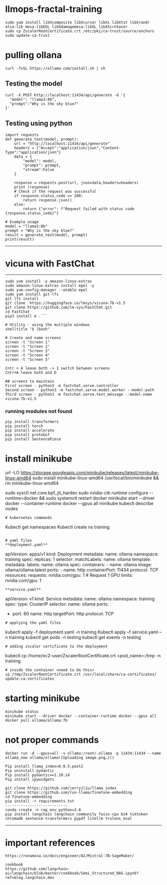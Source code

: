 # llmops-fractal-training

```
sudo yum install libXcomposite libXcursor libXi libXtst libXrandr alsa-lib mesa-libEGL libXdamagemesa-libGL libXScrnSaver
sudo cp ZscalerRootCertificate.crt /etc/pki/ca-trust/source/anchors
sudo update-ca-trust
```
# pulling ollana
```
curl -fsSL https://ollama.com/install.sh | sh

```
## Testing the model
```
curl -X POST http://localhost:11434/api/generate -d '{
  "model": "llama3:8b”,
  "prompt":"Why is the sky blue?"
}'
```
## Testing using python
```
import requests
def generate_text(model, prompt):
    url = "http://localhost:11434/api/generate"
    headers = {"Accept":"application/json","Content-Type":"application/json"}
    data = {
        "model": model,
        "prompt": prompt,
        "stream":False
    }

    response = requests.post(url, json=data,headers=headers)
    print (response)
    # Check if the request was successful
    if response.status_code == 200:
        return response.json()
    else:
        return {"error": f"Request failed with status code {response.status_code}"}

# Example usage
model = "llama3:8b"
prompt = "Why is the sky blue?"
result = generate_text(model, prompt)
print(result)
```
------------------------------------
# vicuna with FastChat 
-----------------------------------
```
sudo yum install -y amazon-linux-extras
sudo amazon-linux-extras install epel -y
sudo yum-config-manager --enable epel
sudo yum install git-lfs
git lfs install
git clone  https://huggingface.co/lmsys/vicuna-7b-v1.5
git clone https://github.com/lm-sys/FastChat.git
cd FastChat
pip3 install e .```

# Utility - using the multiple windows
shelltitle "$ |bash"

# Create and name screens
screen -t "Screen 1"
screen -t "Screen 2"
screen -t "Screen 3"
screen -t "Screen 4"
screen -t "Screen 5"

Cntr + A leave both -> 1 switch between screens
Cntr+A leave both and D

## screens to maintain
First screen - python3 -m fastchat.serve.controller
Second screen - python3 -m fastchat.serve.model_worker --model-path
Third screen - python3 -m fastchat.serve.test_message --model-name vicuna-7b-v1.5
```
### running modules not found
```
pip install transformers
pip install torch
pip install accelerate
pip install protobuf
pip install SentencePiece
```
# install minikube
url -LO https://storage.googleapis.com/minikube/releases/latest/minikube-linux-amd64
sudo install minikube-linux-amd64 /usr/local/bin/minikube && rm minikube-linux-amd64

sudo sysctl net.core.bpf_jit_harden
sudo nvidia-ctk runtime configure --runtime=docker && sudo systemctl restart docker
minikube start --driver docker --container-runtime docker --gpus all
minikube kubectl describe nodes

```
# kubernetes commands
```
Kubectl get namespaces
Kubectl create ns training
```

# yaml files 
**deployment.yaml**
```
apiVersion: apps/v1
kind: Deployment
metadata:
  name: ollama
  namespace: training
spec:
  replicas: 1
  selector:
    matchLabels:
      name: ollama
  template:
    metadata:
      labels:
        name: ollama
    spec:
      containers:
      - name: ollama
        image: ollama/ollama:latest
        ports:
        - name: http
          containerPort: 11434
          protocol: TCP
        resources:
          requests:
            nvidia.com/gpu: 1 # Request 1 GPU
          limits:
            nvidia.com/gpu: 1
```
**service.yaml**
```
apiVersion: v1
kind: Service
metadata:
  name: ollama
  namespace: training
spec:
  type: ClusterIP
  selector:
    name: ollama
  ports:
  - port: 80
    name: http
    targetPort: http
    protocol: TCP
```
# applying the yaml files
```
kubectl apply -f deployment.yaml -n training
Kubectl apply –f service.yaml –n training
kubectl get pods -n testing
kubectl get events -n testing
```
# adding zscaler certificate to the deployment
```
kubectl cp /home/ec2-user/ZscalerRootCertificate.crt <pod_name>:/tmp  -n training
```
# inside the container <need to do this>
cp /tmp/ZscalerRootCertificate.crt /usr/local/share/ca-certificates/
update-ca-certificates
````
# starting minikube
```
minikube status
minikube start --driver docker --container-runtime docker --gpus all
docker pull ollama/ollama:7b
```
# not proper commands
```
docker run -d --gpus=all -v ollama:/root/.ollama -p 11434:11434 --name ollama_new ollama/ollama![Uploading image.png…]()

Pip install llama_index=0.8.5.post2
Pip uninstall pydantic
Pip install pydantic==1.10.14
Pip install ipywidgets

git clone https://github.com/jerryjliu/llama_index
git clone https://github.com/run-llama/finetune-embedding
cd finetune-embedding
pip install -r requirements.txt
----------------------------
conda create -n rag_env python=3.8
pip install langchain langchain_community faiss-cpu bs4 tiktoken chromadb sentence-transformers pypdf litellm trulens_eval

````
-----------------------------------------------------
# important references
```
https://ronamosa.io/docs/engineer/AI/Mistral-7B-SageMaker/

cookbook
https://github.com/langchain-ai/langchain/blob/master/cookbook/Semi_Structured_RAG.ipynb?ref=blog.langchain.dev
```
